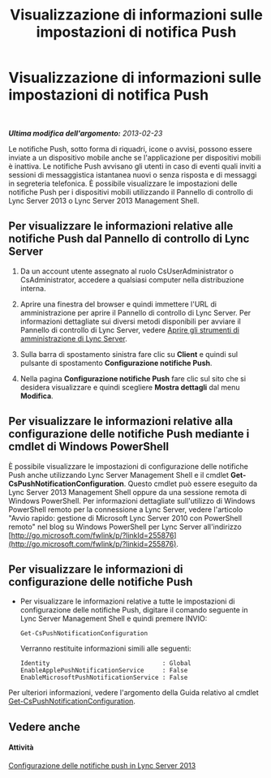 ﻿---
title: Visualizzazione di informazioni sulle impostazioni di notifica Push
TOCTitle: Visualizzazione di informazioni sulle impostazioni di notifica Push
ms:assetid: be5c6b01-4294-4d17-9772-fed40201e8a5
ms:mtpsurl: https://technet.microsoft.com/it-it/library/JJ721868(v=OCS.15)
ms:contentKeyID: 49887730
ms.date: 08/24/2015
mtps_version: v=OCS.15
ms.translationtype: HT
---

# Visualizzazione di informazioni sulle impostazioni di notifica Push

 

_**Ultima modifica dell'argomento:** 2013-02-23_

Le notifiche Push, sotto forma di riquadri, icone o avvisi, possono essere inviate a un dispositivo mobile anche se l'applicazione per dispositivi mobili è inattiva. Le notifiche Push avvisano gli utenti in caso di eventi quali inviti a sessioni di messaggistica istantanea nuovi o senza risposta e di messaggi in segreteria telefonica. È possibile visualizzare le impostazioni delle notifiche Push per i dispositivi mobili utilizzando il Pannello di controllo di Lync Server 2013 o Lync Server 2013 Management Shell.

## Per visualizzare le informazioni relative alle notifiche Push dal Pannello di controllo di Lync Server

1.  Da un account utente assegnato al ruolo CsUserAdministrator o CsAdministrator, accedere a qualsiasi computer nella distribuzione interna.

2.  Aprire una finestra del browser e quindi immettere l'URL di amministrazione per aprire il Pannello di controllo di Lync Server. Per informazioni dettagliate sui diversi metodi disponibili per avviare il Pannello di controllo di Lync Server, vedere [Aprire gli strumenti di amministrazione di Lync Server](lync-server-2013-open-lync-server-administrative-tools.md).

3.  Sulla barra di spostamento sinistra fare clic su **Client** e quindi sul pulsante di spostamento **Configurazione notifiche Push**.

4.  Nella pagina **Configurazione notifiche Push** fare clic sul sito che si desidera visualizzare e quindi scegliere **Mostra dettagli** dal menu **Modifica**.

## Per visualizzare le informazioni relative alla configurazione delle notifiche Push mediante i cmdlet di Windows PowerShell

È possibile visualizzare le impostazioni di configurazione delle notifiche Push anche utilizzando Lync Server Management Shell e il cmdlet **Get-CsPushNotificationConfiguration**. Questo cmdlet può essere eseguito da Lync Server 2013 Management Shell oppure da una sessione remota di Windows PowerShell. Per informazioni dettagliate sull'utilizzo di Windows PowerShell remoto per la connessione a Lync Server, vedere l'articolo "Avvio rapido: gestione di Microsoft Lync Server 2010 con PowerShell remoto" nel blog su Windows PowerShell per Lync Server all'indirizzo [http://go.microsoft.com/fwlink/p/?linkId=255876](http://go.microsoft.com/fwlink/p/?linkid=255876).

## Per visualizzare le informazioni di configurazione delle notifiche Push

  - Per visualizzare le informazioni relative a tutte le impostazioni di configurazione delle notifiche Push, digitare il comando seguente in Lync Server Management Shell e quindi premere INVIO:
    
        Get-CsPushNotificationConfiguration
    
    Verranno restituite informazioni simili alle seguenti:
    
        Identity                               : Global
        EnableApplePushNotificationService     : False
        EnableMicrosoftPushNotificationService : False

Per ulteriori informazioni, vedere l'argomento della Guida relativo al cmdlet [Get-CsPushNotificationConfiguration](https://docs.microsoft.com/en-us/powershell/module/skype/Get-CsPushNotificationConfiguration).

## Vedere anche

#### Attività

[Configurazione delle notifiche push in Lync Server 2013](lync-server-2013-configuring-for-push-notifications.md)

